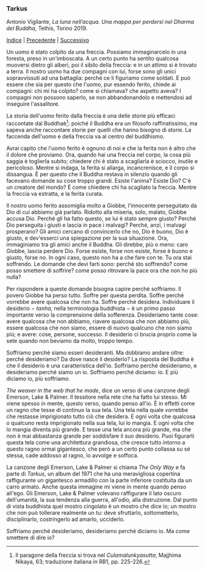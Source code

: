 <link rel="stylesheet" href="../assets/style.css">

### Tarkus

Antonio Vigilante, _La luna nell’acqua. Una mappa per perdersi nel Dharma del Buddha_, Tethis, Torino 2019.

[Indice](index.md) | [Precedente](psicoterapia.md) | [Successivo](io-anzi-no.md)

Un uomo è stato colpito da una freccia. Possiamo immaginarcelo in una foresta, preso in un'imboscata. A un certo punto ha sentito qualcosa muoversi dietro gli alberi, poi il sibilo della freccia: e in un attimo si è trovato a terra. Il nostro uomo ha due compagni con lui, forse sono gli unici sopravvissuti ad una battaglia: perché ce li figuriamo come soldati. E può essere che sia per questo che l'uomo, pur essendo ferito, chiede ai compagni: chi mi ha colpito? come si chiamava? che aspetto aveva? I compagni non possono saperlo, se non abbandonandolo e mettendosi ad inseguire l'assalitore.

La storia dell'uomo ferito dalla freccia è una delle storie più efficaci raccontate dal Buddhaè[^2]: poiché il Buddha era un filosofo raffinatissimo, ma sapeva anche raccontare storie per quelli che hanno bisogno di storie. La faccenda dell'uomo e della freccia va al centro del buddhismo.

Avrai capito che l'uomo ferito è ognuno di noi e che la ferita non è altro che il dolore che proviamo. Ora, quando hai una freccia nel corpo, la cosa più saggia è toglierla subito; chiedere chi è stato a scagliarla è sciocco, inutile e pericoloso. Mentre si indaga, la ferita si allarga, incancrenisce, e il corpo si dissangua. È per questo che il Buddha restava in silenzio quando gli facevano domande su cose troppo grandi. Esiste l'anima? Esiste Dio? C'è un creatore del mondo? È come chiedere chi ha scagliato la freccia. Mentre la freccia va estratta, e la ferita curata.

Il nostro uomo ferito assomiglia molto a Giobbe, l'innocente perseguitato da Dio di cui abbiamo già parlato. Ridotto alla miseria, solo, malato, Giobbe accusa Dio. Perché gli ha fatto questo, se lui è stato sempre giusto? Perché Dio perseguita i giusti e lascia in pace i malvagi? Perché, anzi, i malvagi prosperano? Gli amici cercano di convincerlo che no, Dio è buono, Dio è giusto, e dev'esserci una spiegazione per la sua situazione. Ora, immaginiamo tra gli amici anche il Buddha. Gli direbbe, più o meno: caro Giobbe, lascia perdere Dio. Forse esiste, forse non esiste, forse è buono e giusto, forse no. In ogni caso, questo non ha a che fare con te. Tu ora stai soffrendo. Le domande che devi farti sono: perché sto soffrendo? come posso smettere di soffrire? come posso ritrovare la pace ora che non ho più nulla?

Per rispondere a queste domande bisogna capire perché soffriamo. Il povero Giobbe ha perso tutto. Soffre per questa perdita. Soffre perché vorrebbe avere qualcosa che non ha. Soffre perché desidera. Individuare il desiderio − _tanha_, nella terminologia buddhista − è un primo passo importante verso la comprensione della sofferenza. Desideriamo tante cose: avere qualcosa che non abbiamo, riavere qualcosa che non abbiamo più, essere qualcosa che non siamo, essere di nuovo qualcuno che non siamo più; e avere: cose, persone, successo. Il desiderio ci brucia proprio come la sete quando non beviamo da molto, troppo tempo.

Soffriamo perché siamo esseri desideranti. Ma dobbiamo andare oltre: perché desideriamo? Da dove nasce il desiderio? La risposta del Buddha è che il desiderio è una caratteristica dell'io. Soffriamo perché desideriamo, e desideriamo perché siamo un io. Soffriamo perché diciamo: io. E più diciamo io, più soffriamo.

_The weaver in the web that he made_, dice un verso di una canzone degli Emerson, Lake & Palmer. Il tessitore nella rete che ha fatto lui stesso. Mi viene spesso in mente, questo verso, quando penso all'io. È in effetti come un ragno che tesse di continuo la sua tela. Una tela nella quale vorrebbe che restasse imprigionato tutto ciò che desidera. E ogni volta che qualcosa o qualcuno resta imprigionato nella sua tela, lui lo mangia. E ogni volta che lo mangia diventa più grande. E tesse una tela ancora più grande, ma che non è mai abbastanza grande per soddisfare il suo desiderio. Puoi figurarti questa tela come una architettura grandiosa, che cresce tutto intorno a questo ragno ormai gigantesco, che però a un certo punto collassa su sé stessa, cade addosso al ragno, lo avvolge e soffoca.

La canzone degli Emerson, Lake & Palmer si chiama _The Only Way_ e fa parte di _Tarkus_, un album del 1971 che ha una meravigliosa copertina raffigurante un gigantesco armadillo con la parte inferiore costituita da un carro armato. Anche questa immagine mi viene in mente quando penso all'ego. Gli Emerson, Lake & Palmer volevano raffigurare il lato oscuro dell'umanità, la sua tendenza alla guerra, all'odio, alla distruzione. Dal punto di vista buddhista quel mostro cingolato è un mostro che dice io; un mostro che non può tollerare realmente un tu: deve sfruttarlo, sottometterlo, disciplinarlo, costringerlo ad amarlo, ucciderlo.

Soffriamo perché desideriamo, desideriamo perché diciamo io. Ma come smettere di dire io?

[^2]: Il paragone della freccia si trova nel _Culamalunkyasutta_, Majjhima Nikaya, 63; traduzione italiana in RB1, pp. 225-226. 

